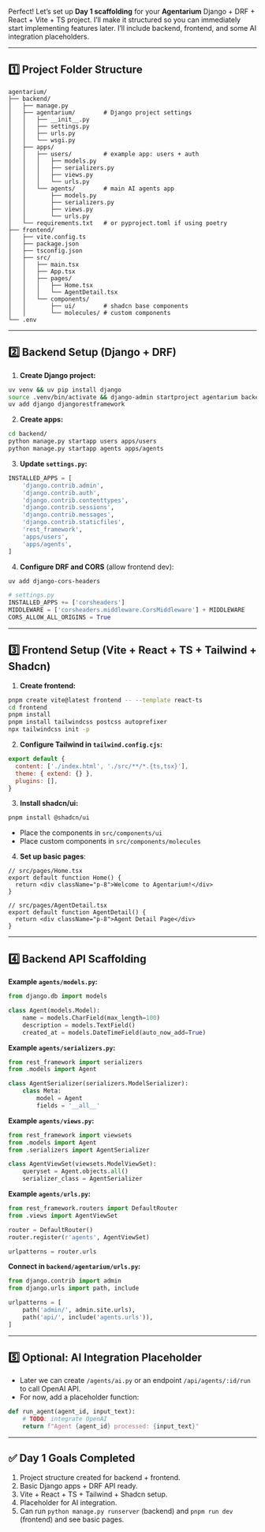 Perfect! Let’s set up **Day 1 scaffolding** for your **Agentarium** Django + DRF + React + Vite + TS project. I’ll make it structured so you can immediately start implementing features later. I’ll include backend, frontend, and some AI integration placeholders.

---

## **1️⃣ Project Folder Structure**

```
agentarium/
├── backend/
│   ├── manage.py
│   ├── agentarium/        # Django project settings
│   │   ├── __init__.py
│   │   ├── settings.py
│   │   ├── urls.py
│   │   └── wsgi.py
│   ├── apps/
│   │   ├── users/         # example app: users + auth
│   │   │   ├── models.py
│   │   │   ├── serializers.py
│   │   │   ├── views.py
│   │   │   └── urls.py
│   │   └── agents/        # main AI agents app
│   │       ├── models.py
│   │       ├── serializers.py
│   │       ├── views.py
│   │       └── urls.py
│   └── requirements.txt   # or pyproject.toml if using poetry
├── frontend/
│   ├── vite.config.ts
│   ├── package.json
│   ├── tsconfig.json
│   ├── src/
│   │   ├── main.tsx
│   │   ├── App.tsx
│   │   ├── pages/
│   │   │   ├── Home.tsx
│   │   │   └── AgentDetail.tsx
│   │   └── components/
│   │       ├── ui/        # shadcn base components
│   │       └── molecules/ # custom components
└── .env
```

---

## **2️⃣ Backend Setup (Django + DRF)**

1. **Create Django project:**

```bash
uv venv && uv pip install django
source .venv/bin/activate && django-admin startproject agentarium backend/
uv add django djangorestframework
```

2. **Create apps:**

```bash
cd backend/
python manage.py startapp users apps/users
python manage.py startapp agents apps/agents
```

3. **Update `settings.py`:**

```python
INSTALLED_APPS = [
    'django.contrib.admin',
    'django.contrib.auth',
    'django.contrib.contenttypes',
    'django.contrib.sessions',
    'django.contrib.messages',
    'django.contrib.staticfiles',
    'rest_framework',
    'apps/users',
    'apps/agents',
]
```

4. **Configure DRF and CORS** (allow frontend dev):

```bash
uv add django-cors-headers
```

```python
# settings.py
INSTALLED_APPS += ['corsheaders']
MIDDLEWARE = ['corsheaders.middleware.CorsMiddleware'] + MIDDLEWARE
CORS_ALLOW_ALL_ORIGINS = True
```

---

## **3️⃣ Frontend Setup (Vite + React + TS + Tailwind + Shadcn)**

1. **Create frontend:**

```bash
pnpm create vite@latest frontend -- --template react-ts
cd frontend
pnpm install
pnpm install tailwindcss postcss autoprefixer
npx tailwindcss init -p
```

2. **Configure Tailwind in `tailwind.config.cjs`:**

```js
export default {
  content: ['./index.html', './src/**/*.{ts,tsx}'],
  theme: { extend: {} },
  plugins: [],
}
```

3. **Install shadcn/ui:**

```bash
pnpm install @shadcn/ui
```

* Place the components in `src/components/ui`
* Place custom components in `src/components/molecules`

4. **Set up basic pages**:

```tsx
// src/pages/Home.tsx
export default function Home() {
  return <div className="p-8">Welcome to Agentarium!</div>
}

// src/pages/AgentDetail.tsx
export default function AgentDetail() {
  return <div className="p-8">Agent Detail Page</div>
}
```

---

## **4️⃣ Backend API Scaffolding**

**Example `agents/models.py`:**

```python
from django.db import models

class Agent(models.Model):
    name = models.CharField(max_length=100)
    description = models.TextField()
    created_at = models.DateTimeField(auto_now_add=True)
```

**Example `agents/serializers.py`:**

```python
from rest_framework import serializers
from .models import Agent

class AgentSerializer(serializers.ModelSerializer):
    class Meta:
        model = Agent
        fields = '__all__'
```

**Example `agents/views.py`:**

```python
from rest_framework import viewsets
from .models import Agent
from .serializers import AgentSerializer

class AgentViewSet(viewsets.ModelViewSet):
    queryset = Agent.objects.all()
    serializer_class = AgentSerializer
```

**Example `agents/urls.py`:**

```python
from rest_framework.routers import DefaultRouter
from .views import AgentViewSet

router = DefaultRouter()
router.register(r'agents', AgentViewSet)

urlpatterns = router.urls
```

**Connect in `backend/agentarium/urls.py`:**

```python
from django.contrib import admin
from django.urls import path, include

urlpatterns = [
    path('admin/', admin.site.urls),
    path('api/', include('agents.urls')),
]
```

---

## **5️⃣ Optional: AI Integration Placeholder**

* Later we can create `/agents/ai.py` or an endpoint `/api/agents/:id/run` to call OpenAI API.
* For now, add a placeholder function:

```python
def run_agent(agent_id, input_text):
    # TODO: integrate OpenAI
    return f"Agent {agent_id} processed: {input_text}"
```

---

## ✅ **Day 1 Goals Completed**

1. Project structure created for backend + frontend.
2. Basic Django apps + DRF API ready.
3. Vite + React + TS + Tailwind + Shadcn setup.
4. Placeholder for AI integration.
5. Can run `python manage.py runserver` (backend) and `pnpm run dev` (frontend) and see basic pages.

